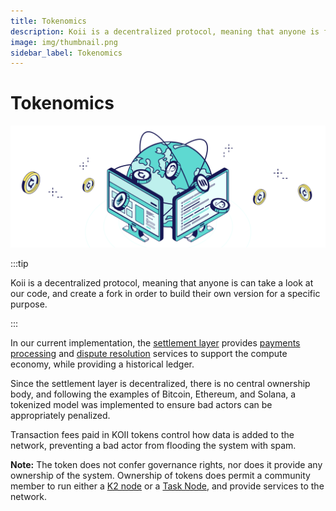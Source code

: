 ```yaml
---
title: Tokenomics
description: Koii is a decentralized protocol, meaning that anyone is free to fork the code and build their own version for a specific purpose.
image: img/thumbnail.png
sidebar_label: Tokenomics
---
```


# Tokenomics

![banner](tokenomics/img/NETWORK%20ECONOMICS.svg)

:::tip

Koii is a decentralized protocol, meaning that anyone is can take a look at our code, and create a fork in order to build their own version for a specific purpose.

:::

In our current implementation, the [settlement layer](/develop/settlement-layer/k2-tick-tock-fast-blocks) provides [payments processing](/) and [dispute resolution](/develop/designing-tasks/securing-task) services to support the compute economy, while providing a historical ledger.

Since the settlement layer is decentralized, there is no central ownership body, and following the examples of Bitcoin, Ethereum, and Solana, a tokenized model was implemented to ensure bad actors can be appropriately penalized.

Transaction fees paid in KOII tokens control how data is added to the network, preventing a bad actor from flooding the system with spam.&#x20;

**Note:** The token does not confer governance rights, nor does it provide any ownership of the system. Ownership of tokens does permit a community member to run either a [K2 node](/develop/settlement-layer/running-a-k2-node) or a [Task Node](/run-a-node/introduction/task-nodes), and provide services to the network.
